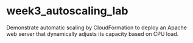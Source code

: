 # week3_autoscaling_lab
Demonstrate automatic scaling by CloudFormation to deploy an Apache web server that dynamically adjusts its capacity based on CPU load.
